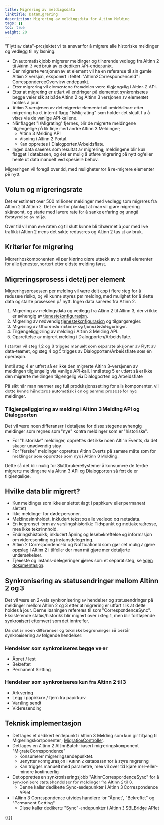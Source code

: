 ```yaml
---
title: Migrering av meldingsdata
linktitle: Datamigrering
description: Migrering av meldingsdata for Altinn Melding
tags: []
toc: true
weight: 20
---
```


"Flytt av data"-prosjektet vil ta ansvar for å migrere alle historiske meldinger og vedlegg til ny løsning.

- En automatisk jobb migrerer meldinger og tilhørende vedlegg fra Altinn 2 til Altinn 3 ved bruk av et dedikert API-endepunkt.
- Den migrerte versjonen av et element vil ha en referanse til sin gamle Altinn 2 versjon, eksponert i feltet: "Altinn2CorrespondenceId" i CorrespondenceOverview endepunkt.
- Etter migrering vil elementene fremdeles være tilgjengelig i Altinn 2 API.
- Etter at migrering er utført vil endringer på elementet synkroniseres begge veier slik at både Altinn 2 og Altinn 3 versjonen av elementet holdes à jour.
- Altinn 3 versjonen av det migrerte elementet vil umiddelbart etter migrering ha et internt flagg "IsMigrating" som holder det skjult fra å vises via de vanlige API-kallene.
- Når flagget "IsMigrating" fjernes, blir de migrerte meldingene tilgjengelige på lik linje med andre Altinn 3 Meldinger;
  - Altinn 3 Melding API.
  - Visning i Altinn 2 Portal.
  - Kan opprettes i Dialogporten/Arbeidsflate.
- Ingen data saneres som resultat av migrering; meldingene blir kun flagget i databasen, og det er mulig å utføre migrering på nytt og/eller hente ut data manuelt ved spesielle behov.

Migreringen vil foregå over tid, med muligheter for å re-migrere elementer på nytt.

## Volum og migreringsrate

Det er estimert over 500 millioner meldinger med vedlegg som migreres fra Altinn 2 til Altinn 3.
Det er derfor planlagt at man vil gjøre migrering skånsomt, og starte med lavere rate for å sanke erfaring og unngå forstyrrelse av miljø.

Over tid vil man øke raten og til slutt kunne bli tilnærmet à jour med live trafikk i Altinn 2 mens det sakte reduseres og Altinn 2 tas ut av bruk.

## Kriterier for migrering

Migreringskomponenten vil per kjøring gjøre uttrekk av x antall elementer for alle tjenester, sortert etter eldste melding først.

## Migreringsprosess i detalj per element

Migreringsprosessen per melding vil være delt opp i flere steg for å redusere risiko, og vil kunne styres per melding, med mulighet for å slette data og starte prosessen på nytt.
Ingen data saneres fra Altinn 2.

1. Migrering av meldingsdata og vedlegg fra Altinn 2 til Altinn 3, der vi ikke er avhengig av [tjenestekonfigurasjon](../service-migration/).
2. Migrering av nødvendig [tjenestekonfigurasjon](../service-migration/) og tilgangsregler.
3. Migrering av tilhørende instans- og tjenestedelegeringer.
4. Tilgjengeliggjøring av melding i Altinn 3 Melding API.
5. Opprettelse av migrert melding i Dialogporten/Arbeidsflate.

I starten vil steg 1,2 og 3 trigges manuelt som separate aksjoner av Flytt av data-teamet, og steg 4 og 5 trigges av Dialogporten/Arbeidsflate som én operasjon.

Inntil steg 4 er utført så er ikke den migrerte Altinn 3-versjonen av meldingen tilgjengelig via vanlige API-kall.
Inntil steg 5 er utført så er ikke den migrerte meldingen tilgjengelig via Dialogporten og Arbeidsflate.

På sikt når man nærmer seg full produksjonssetting for alle komponenter, vil dette kunne håndteres automatisk i en og samme prosess for nye meldinger.

### Tilgjengeliggjøring av melding i Altinn 3 Melding API og Dialogporten

Det vil være noen differanser i detaljene for disse stegene avhengig meldinger som regnes som "nye" kontra meldinger som er "historiske".

- For "historiske" meldinger, opprettes det ikke noen Altinn Events, da det skaper unødvendig støy.
- For "ferske" meldinger opprettes Altinn Events på samme måte som for meldinger som opprettes som nye i Altinn 3 Melding.

Dette så det blir mulig for SluttbrukereSystemer å konsumere de ferske migrerte meldingene via Altinn 3 API og Dialogporten så fort de er tilgjengelige.

## Hvilke data blir migrert?

- Kun meldinger som ikke er slettet (lagt i papirkurv eller permanent slettet)
- Ikke meldinger for døde personer.
- Meldingsinnholdet, inkludert tekst og alle vedlegg og metadata.
- En begrenset form av varslingshistorikk: Tidspunkt og mottakeradresse, men ikke tekstinnhold.
- Endringshistorikk; inkludert åpning og lesebekreftelse og informasjon om videresending og instansdelegering.
- Altinn 2 CorrespondenceId og NotificationId som gjør det mulig å gjøre oppslag i Altinn 2 i tilfeller der man må gjøre mer detaljerte undersøkelser.
- Tjeneste og instans-delegeringer gjøres som et separat steg, se [egen dokumentasjon](../delegation-migration/).

## Synkronisering av statusendringer mellom Altinn 2 og 3

Det vil være en 2-veis synkronisering av hendelser og statusendringer på meldinger mellom Altinn 2 og 3 etter at migrering er utført slik at dette holdes à jour.
Denne løsningen refereres til som "CorrespondenceSync".
Eksisterende status/historikk blir migrert over i steg 1, men blir fortløpende synkronisert etterhvert som det inntreffer.

Da det er noen differanser og tekniske begrensinger så består synkronisering av følgende hendelser:

### Hendelser som synkroniseres begge veier

- Åpnet / lest
- Bekreftet
- Permanent Sletting

### Hendelser som synkroniseres kun fra Altinn 2 til 3

- Arkivering
- Legg i papirkurv / fjern fra papirkurv
- Varsling sendt
- Videresending

## Teknisk implementasjon

- Det lages et dedikert endepunkt i Altinn 3 Melding som kun gir tilgang til Migreringskomponenten; [MigrationController](https://github.com/Altinn/altinn-correspondence/blob/main/src/Altinn.Correspondence.API/Controllers/MigrationController.cs).
- Det lages en Altinn 2 AltinnBatch-basert migreringskomponent "MigrateCorrespondence"
  - Konsumerer migreringsendepunktet.
  - Benytter konfigurasjon i Altinn 2 databasen for å styre migrering
  - Kan trigges manuelt med parametre, men vil over tid kjøre mer-eller-mindre kontinuerlig  
- Det opprettes en synkroniseringsjobb "AltinnCorrespondenceSync" for å synkronisere statushendelser for meldinger fra Altinn 2 til 3.
  - Denne kaller dedikerte Sync-endepunkter i Altinn 3 Correspondence APIet
- I Altinn 3 Correspondence utvides handlere for "Åpnet", "Bekreftet" og "Permanent Sletting"
  - Disse kaller dedikerte "Sync"-endepunkter i Altinn 2 SBLBridge APIet

{{<children />}}
